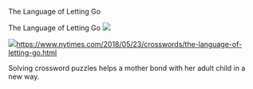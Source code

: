 The Language of Letting Go

The Language of Letting Go
![](../_resources/a2c5b0e6abd2bb7ba6843addb5d71b9b.png)

![](../_resources/c1150ebfeac128c095f8daaa06ff4b1f.png)https://www.nytimes.com/2018/05/23/crosswords/the-language-of-letting-go.html

Solving crossword puzzles helps a mother bond with her adult child in a new way.
